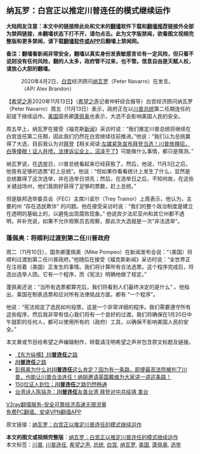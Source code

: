  <h2>纳瓦罗：白宫正以推定川普连任的模式继续运作</h2> <p class="notice"><b>大陆网友注意：本文中的链接除此处和文末的<a href="https://github.com/bannedbook/fanqiang" >翻墙</a>软件下载和<a href="https://github.com/killgcd/justmysocks/blob/master/README.md">翻墙推荐</a>链接外全部为禁网链接，未翻墙状态下打不开，请勿点击。此为文字版禁闻，欲看图文视频完整版和更多禁闻，请下载<a href="https://github.com/bannedbook/fanqiang">翻墙软件或APP</a>后翻墙上禁闻网。</p><p>备注：翻墙看新闻非常安全，翻墙以真实身份发表敏感言论有一定风险，但只看不说则没有任何风险，翻的人太多，政府管不过来，也不管。信息自由是天赋人权，请放心大胆的翻墙。</b></p>  <div class="entry"> <figure><figcaption>2020年4月2日，<a href="https://www.bannedbook.org/bnews/tag/%e7%99%bd%e5%ae%ab/" class="st_tag internal_tag" rel="tag" title="标签 白宫 下的日志">白宫</a>经济顾问<a href="https://www.bannedbook.org/bnews/tag/%e7%ba%b3%e7%93%a6%e7%bd%97/" class="st_tag internal_tag" rel="tag" title="标签 纳瓦罗 下的日志">纳瓦罗</a>（Peter Navarro）在发言。（AP/ Alex Brandon）</figcaption></figure> <p>【<span class='wp_keywordlink_affiliate'><a href="https://www.soundofhope.org" title="希望之声" target="_blank">希望之声</a></span>2020年11月13日】（<a href="https://www.bannedbook.org/bnews/tag/%e5%b8%8c%e6%9c%9b%e4%b9%8b%e5%a3%b0/" class="st_tag internal_tag" rel="tag" title="标签 希望之声 下的日志">希望之声</a>记者仲轩综合报导）白宫经济顾问纳瓦罗（Peter Navarro）周五（11月13日）表示，政府正在以<a href="https://www.bannedbook.org/bnews/tag/%e5%b7%9d%e6%99%ae/" class="st_tag internal_tag" rel="tag" title="标签 川普 下的日志">川普</a><a href="https://www.bannedbook.org/bnews/tag/%e6%80%bb%e7%bb%9f/" class="st_tag internal_tag" rel="tag" title="标签 总统 下的日志">总统</a>第二任期连任的前提下继续运作。<a href="https://www.bannedbook.org/bnews/tag/%e7%be%8e%e5%9b%bd/" class="st_tag internal_tag" rel="tag" title="标签 美国 下的日志">美国</a>国务卿<a href="https://www.bannedbook.org/bnews/tag/%E8%93%AC%E4%BD%A9%E5%A5%A5/" class="st_tag internal_tag" rel="tag" title="标签 蓬佩奥 下的日志">蓬佩奥</a>也表示，大选不会影响美国人民的安全。</p> <p>周五早上，纳瓦罗在接受《福克斯<span class='wp_keywordlink_affiliate'><a href="https://www.bannedbook.org/" title="新闻">新闻</a></span>》采访时说：“我们推定川普总统将继续在白宫连任第二任期，因此我们仍然在白宫继续往前推进。”他说：“我们认为总统赢得了大选，目前我认为对<span class='wp_keywordlink'><a href="https://www.bannedbook.org/bnews/comments/20201018/1415809.html" title="“硬盘门”再爆：拿中共华信10％股的“大人物”正是拜登" target="_blank">拜登</a></span>【相关阅读:<a href='https://www.bannedbook.org/bnews/bannedvideo/20201108/1427782.html' target='_blank'>左媒紧急宣布拜登当选！川普放辣招，白等傻眼！证人井喷，法律诉讼全上，沼泽干了</a>】可能做什么事情，都只是猜测。”</p> <p>纳瓦罗说，在<a href="https://www.bannedbook.org/bnews/tag/%e9%80%89%e4%b8%be/" class="st_tag internal_tag" rel="tag" title="标签 选举 下的日志">选举</a>日，川普总统看起来已经获胜了。然后，他说，11月3日之后，他竟有足够的选票“赶上总统”。他说：“但如果你看看统计上发生了什么，显然是总统赢得了这次选举，并在选举日领先；然后，在选举日之后，不知何故，在这些关键战场州，他们竟刚好获得了足够的票数，赶上总统。”</p>  <p>但是联邦选举委员会（FEC）主席川诺尔（Trey Trainor）上周表示，他认为，主要的州 “存在选民欺诈” 的问题。他在接受采访时说：“我们的整个政治制度是建立在透明的基础上的，以避免出现腐败现象。” 他说宾夕法尼亚州和其它州都不透明，并补充说，如果不允许观察员去观察，那此次大选就是一次“非法选举”。</p> <h3>蓬佩奥：将顺利过渡到第二任川普政府</h3> <p>周二（11月10日），国务卿蓬佩奥（Mike Pompeo）在新闻发布会说：“（美国）将顺利过渡到第二任川普政府。”他随后在接受《福克斯新闻》采访时说：“全世界正在注视着（美国）正发生的事情。我们将计算所有合法选票。这个程序完成后，将选出选举人团。它有一个程序，而《宪法》明确地做了规定。”</p> <p>蓬佩奥还说：“当所有选票都算完后，我们将看到人们最终决定的是什么” 。他指出，美国在制表选票和应对所有法律挑战方面，都有 “一个程序”。</p>  <p>他说：“宪法规定了选民如何投票。这是一个非常详细的程序。我们需要遵守所有这些程序，然后我非常有信心我们将有一个良好的过渡。我们将确保在1月20日中午就职的任何人，都可以使用所有的（政府）工具，以确保不影响美国人民的安全。”</p> <p>本文章或节目经希望之声编辑制作，转载请注明希望之声并包含原文标题及链接。</p> <ul class='op-related-articles' title='相关阅读'> <li><a href='https://www.bannedbook.org/bnews/comments/20201113/1430301.html' target='_blank'>【东方纵横】<b>川普连任</b>之路</a></li> <li><a href='https://www.bannedbook.org/bnews/bannedvideo/20201113/1430290.html' target='_blank'><b>川普连任</b>之路</a></li> <li><a href='https://www.bannedbook.org/bnews/bannedvideo/20201113/1430152.html' target='_blank'>彭佩奥为什么对<b>川普连任</b>这么肯定？因为有一条路，即便最高法院被判了川普，也能让川普合法连任！纳姐邀请英国戴维为大家讲一讲这条路！</a></li> <li><a href='https://www.bannedbook.org/bnews/taiwannews/20201110/1428855.html' target='_blank'>150位证人到位；<b>川普连任</b>之路仍然畅通</a></li> <li><a href='https://www.bannedbook.org/bnews/taiwannews/20201110/1428597.html' target='_blank'>台湾诗人陈铭尧：<b>川普连任</b>友善台湾 拜登对中共绥靖 害台</a></li> </ul> <p class="texttj"> <a href="https://www.bannedbook.org/forum23/topic22702.html" target="_blank">V2ray翻墙服务-安全可靠经济高速无限流量</a><br/> <a href="https://github.com/bannedbook/fanqiang/wiki/%E7%A6%81%E9%97%BB%E7%BD%91%E5%AE%89%E5%8D%93%E7%BF%BB%E5%A2%99%E6%96%B0%E9%97%BBAPP" target="_blank">免费PC翻墙、安卓VPN翻墙APP</a></p><p>原文链接：<a class="src_link"  href="https://www.soundofhope.org/post/442621" target="_blank">纳瓦罗：白宫正以推定川普连任的模式继续运作</a></p> <a name='sharetosocial'></a>       <div><b>本文的图文或视频完整版</b>：<a href='https://www.bannedbook.org/bnews/comments/20201114/1430759.html'>纳瓦罗：白宫正以推定川普连任的模式继续运作</a></div>  </div><!--END ENTRY--> <div class="postfooter"> <div>本文标签：<a href="https://www.bannedbook.org/bnews/tag/%e5%b7%9d%e6%99%ae/" rel="tag">川普</a>, <a href="https://www.bannedbook.org/bnews/tag/%E5%B7%9D%E6%99%AE%E8%BF%9E%E4%BB%BB/" rel="tag">川普连任</a>, <a href="https://www.bannedbook.org/bnews/tag/%e5%b8%8c%e6%9c%9b%e4%b9%8b%e5%a3%b0/" rel="tag">希望之声</a>, <a href="https://www.bannedbook.org/bnews/tag/%e6%80%bb%e7%bb%9f/" rel="tag">总统</a>, <a href="https://www.bannedbook.org/bnews/tag/%e7%99%bd%e5%ae%ab/" rel="tag">白宫</a>, <a href="https://www.bannedbook.org/bnews/tag/%e7%ba%b3%e7%93%a6%e7%bd%97/" rel="tag">纳瓦罗</a>, <a href="https://www.bannedbook.org/bnews/tag/%e7%be%8e%e5%9b%bd/" rel="tag">美国</a>, <a href="https://www.bannedbook.org/bnews/tag/%E8%93%AC%E4%BD%A9%E5%A5%A5/" rel="tag">蓬佩奥</a>, <a href="https://www.bannedbook.org/bnews/tag/%e9%80%89%e4%b8%be/" rel="tag">选举</a></div>  </div><!--END POSTFOOTER--> 